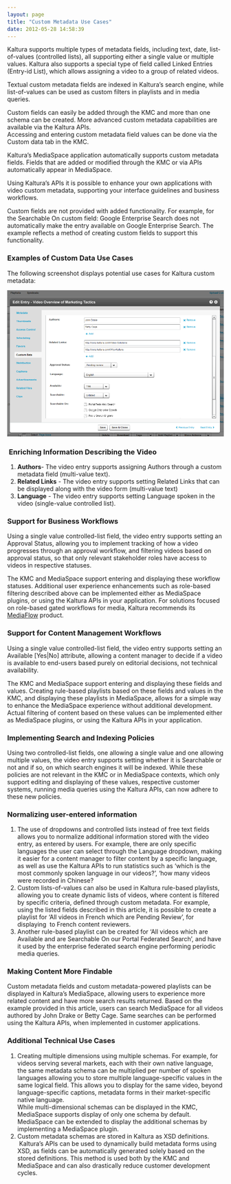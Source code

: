 ```yaml
---
layout: page
title: "Custom Metadata Use Cases"
date: 2012-05-28 14:58:39
---
```


Kaltura supports multiple types of metadata fields, including text, date, list-of-values (controlled lists), all supporting either a single value or multiple values. Kaltura also supports a special type of field called Linked Entries (Entry-id List), which allows assigning a video to a group of related videos.

Textual custom metadata fields are indexed in Kaltura’s search engine, while list-of-values can be used as custom filters in playlists and in media queries.

Custom fields can easily be added through the KMC and more than one schema can be created. More advanced custom metadata capabilities are available via the Kaltura APIs.  
Accessing and entering custom metadata field values can be done via the Custom data tab in the KMC.

Kaltura’s MediaSpace application automatically supports custom metadata fields. Fields that are added or modified through the KMC or via APIs automatically appear in MediaSpace.

Using Kaltura’s APIs it is possible to enhance your own applications with video custom metadata, supporting your interface guidelines and business workflows.

<span class="mce-note-graphic">Custom fields are not provided with added functionality. For example, for the Searchable On custom field: Google Enterprise Search does not automatically make the entry available on Google Enterprise Search. The example reflects a method of creating custom fields to support this functionality.</span>

### Examples of Custom Data Use Cases

The following screenshot displays potential use cases for Kaltura custom metadata:

<img src="../../assets/503">

###  Enriching Information Describing the Video

1.  **Authors**- The video entry supports assigning Authors through a custom metadata field (multi-value text).
2.  **Related Links** - The video entry supports setting Related Links that can be displayed along with the video form (multi-value text)
3.  **Language** - The video entry supports setting Language spoken in the video (single-value controlled list).

### Support for Business Workflows

Using a single value controlled-list field, the video entry supports setting an Approval Status, allowing you to implement tracking of how a video progresses through an approval workflow, and filtering videos based on approval status, so that only relevant stakeholder roles have access to videos in respective statuses.  
  
The KMC and MediaSpace support entering and displaying these workflow statuses. Additional user experience enhancements such as role-based filtering described above can be implemented either as MediaSpace plugins, or using the Kaltura APIs in your application. For solutions focused on role-based gated workflows for media, Kaltura recommends its <a href="http://videos.kaltura.com/media/Add+Media+Flow+in+All+in+One+Video+for+WordPress/1_3pm71e6x#.T8T0vLBzWnk" target="_blank">MediaFlow</a> product.

### Support for Content Management Workflows

Using a single value controlled-list field, the video entry supports setting an Available [Yes|No] attribute, allowing a content manager to decide if a video is available to end-users based purely on editorial decisions, not technical availability.   
  
The KMC and MediaSpace support entering and displaying these fields and values. Creating rule-based playlists based on these fields and values in the KMC, and displaying these playlists in MediaSpace, allows for a simple way to enhance the MediaSpace experience without additional development. Actual filtering of content based on these values can be implemented either as MediaSpace plugins, or using the Kaltura APIs in your application.

### Implementing Search and Indexing Policies

Using two controlled-list fields, one allowing a single value and one allowing multiple values, the video entry supports setting whether it is Searchable or not and if so, on which search engines it will be indexed. While these policies are not relevant in the KMC or in MediaSpace contexts, which only support editing and displaying of these values, respective customer systems, running media queries using the Kaltura APIs, can now adhere to these new policies.

### Normalizing user-entered information

1.  The use of dropdowns and controlled lists instead of free text fields allows you to normalize additional information stored with the video entry, as entered by users. For example, there are only specific languages the user can select through the Language dropdown, making it easier for a content manager to filter content by a specific language, as well as use the Kaltura APIs to run statistics such as ‘which is the most commonly spoken language in our videos?’, ‘how many videos were recorded in Chinese?
2.  Custom lists-of-values can also be used in Kaltura rule-based playlists, allowing you to create dynamic lists of videos, where content is filtered by specific criteria, defined through custom metadata. For example, using the listed fields described in this article, it is possible to create a playlist for ‘All videos in French which are Pending Review’, for displaying  to French content reviewers.
3.  Another rule-based playlist can be created for ‘All videos which are Available and are Searchable On our Portal Federated Search’, and have it used by the enterprise federated search engine performing periodic media queries.

### Making Content More Findable

Custom metadata fields and custom metadata-powered playlists can be displayed in Kaltura’s MediaSpace, allowing users to experience more related content and have more search results returned. Based on the example provided in this article, users can search MediaSpace for all videos authored by John Drake or Betty Cage. Same searches can be performed using the Kaltura APIs, when implemented in customer applications.

### Additional Technical Use Cases

1.  Creating multiple dimensions using multiple schemas. For example, for videos serving several markets, each with their own native language, the same metadata schema can be multiplied per number of spoken languages allowing you to store multiple language-specific values in the same logical field. This allows you to display for the same video, beyond language-specific captions, metadata forms in their market-specific native language.  
    While multi-dimensional schemas can be displayed in the KMC, MediaSpace supports display of only one schema by default. MediaSpace can be extended to display the additional schemas by implementing a MediaSpace plugin.
2.  Custom metadata schemas are stored in Kaltura as XSD definitions.  Kaltura’s APIs can be used to dynamically build metadata forms using XSD, as fields can be automatically generated solely based on the stored definitions. This method is used both by the KMC and MediaSpace and can also drastically reduce customer development cycles.